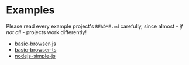 # Examples

Please read every example project's `README.md` carefully, since almost _- if not all -_ projects work differently!

- [basic-browser-js](./basic-browser-js)
- [basic-browser-ts](./basic-browser-ts)
- [nodejs-simple-js](./nodejs-simple-js)
